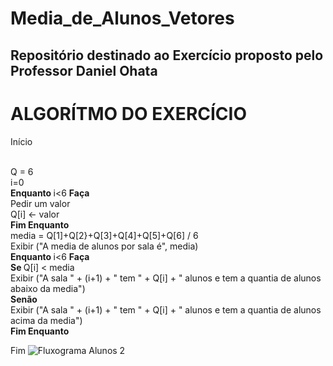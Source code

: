 # Media_de_Alunos_Vetores
## Repositório destinado ao Exercício proposto pelo Professor Daniel Ohata

# ALGORÍTMO DO EXERCÍCIO

Início

<br>Q = 6
<br>i=0
<br><b> Enquanto </b> i<6 <b> Faça </b>
   <br>Pedir um valor
   <br>Q[i] <- valor
<br><b> Fim Enquanto </b>
<br>media = Q[1]+Q[2}+Q[3]+Q[4]+Q[5]+Q[6] / 6
<br>Exibir ("A media de alunos por sala é", media)
<br><b> Enquanto </b> i<6 <b> Faça </b>
  <br> <b> Se </b> Q[i] < media
     <br> Exibir ("A sala " + (i+1) + " tem " + Q[i] + " alunos e tem a quantia de alunos abaixo da media")
   <br><b> Senão </b> 
      <br>Exibir ("A sala " + (i+1) + " tem " + Q[i] + " alunos e tem a quantia de alunos acima da media")
<br><b> Fim Enquanto </b>

Fim
![Fluxograma Alunos 2](https://user-images.githubusercontent.com/69513119/173472585-322c7458-2e4d-4ac9-b5a0-963ca586b1c8.png)
